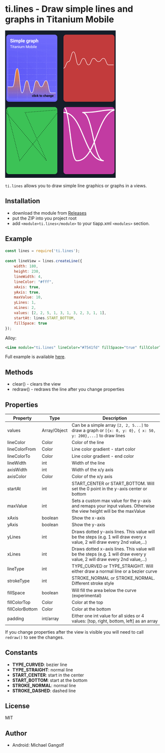 # ti.lines - Draw simple lines and graphs in Titanium Mobile

<img src="screenshot.png" alt="screenshot"/>

`ti.lines` allows you to draw simple line graphics or graphs in a views.

## Installation

* download the module from [Releases](./releases)
* put the ZIP into you project root
* add `<module>ti.lines</module>` to your tiapp.xml `<modules>` section.

## Example
```js
const lines = require('ti.lines');

const lineView = lines.createLine({
	width: 180,
	height: 230,
	lineWidth: 4,
	lineColor: "#fff",
	xAxis: true,
	yAxis: true,
	maxValue: 10,
	yLines: 1,
	xLines: 2,
	values: [2, 2, 5, 1, 3, 1, 3, 2, 3, 1, 1],
	startAt: lines.START_BOTTOM,
	fillSpace: true
});
```

Alloy:
```xml
<Line module="ti.lines" lineColor="#7541fd" fillSpace="true" fillColorTop="rgba(45,25,99,0.5)" fillColorBottom="rgba(0,0,0,0)"/>
```

Full example is available <a href="./example/app.js"/>here</a>.


## Methods

* clear() - clears the view
* redraw() - redraws the line after you change properties

## Properties

|Property|Type|Description|
|---|---|---|
| values | Array/Object | Can be a simple array `[2, 2, 5...]` to draw a graph or `[{x: 0, y: 0}, { x: 50, y: 200},...]` to draw lines |
| lineColor | Color | Color of the line |
| lineColorFrom | Color | Line color gradient - start color  |
| lineColorTo | Color | Line color gradient - end color |
| lineWidth | int | Width of the line |
| axisWidth | int | Width of the x/y axis |
| axisColor | Color | Color of the x/y axis |
| startAt | int | START_CENTER or START_BOTTOM. Will set the 0 point in the y-axis center or bottom |
| maxValue | int | Sets a custom max value for the y-axis and remaps your input values. Otherwise the view height will be the maxValue |
| xAxis | boolean | Show the x-axis |
| yAxis |boolean | Show the y-axis |
| yLines | int | Draws dotted y-axis lines. This value will be the steps (e.g. 1 will draw every x value, 2 will draw every 2nd value,...) |
| xLines | int | Draws dotted x-axis lines. This value will be the steps (e.g. 1 will draw every y value, 2 will draw every 2nd value,...)|
| lineType | int | TYPE_CURVED or TYPE_STRAIGHT. Will either draw a normal line or a bezier curve |
| strokeType | int | STROKE_NORMAL or STROKE_NORMAL. Different stroke style |
| fillSpace | boolean | Will fill the area below the curve (experimental) |
| fillColorTop | Color | Color at the top |
| fillColorBottom | Color | Color at the bottom |
| padding | int/array | Either one int value for all sides or 4 values: [top, right, bottom, left] as an array |

If you change properties after the view is visible you will need to call `redraw()` to see the changes.

## Constants

* **TYPE_CURVED**: bezier line
* **TYPE_STRAIGHT**: normal line
* **START_CENTER**: start in the center
* **START_BOTTOM**: start at the bottom
* **STROKE_NORMAL**: normal line
* **STROKE_DASHED**: dashed line

## License

MIT

## Author

* Android: Michael Gangolf
